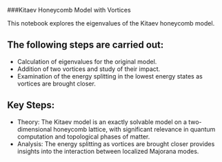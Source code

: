 ###Kitaev Honeycomb Model with Vortices

This notebook explores the eigenvalues of the Kitaev honeycomb model. 
## The following steps are carried out:
- Calculation of eigenvalues for the original model.
- Addition of two vortices and study of their impact.
- Examination of the energy splitting in the lowest energy states as vortices are brought closer.

## Key Steps:
- Theory: The Kitaev model is an exactly solvable model on a two-dimensional honeycomb lattice, with significant relevance in quantum computation and topological phases of matter.
- Analysis: The energy splitting as vortices are brought closer provides insights into the interaction between localized Majorana modes.
